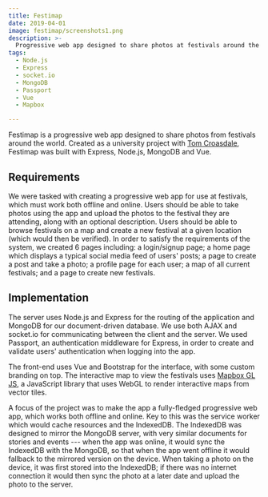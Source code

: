 ```yaml
---
title: Festimap
date: 2019-04-01
image: festimap/screenshots1.png
description: >-
  Progressive web app designed to share photos at festivals around the world, created for a university module on modern web development.
tags:
  - Node.js
  - Express
  - socket.io
  - MongoDB
  - Passport
  - Vue
  - Mapbox

---
```


Festimap is a progressive web app designed to share photos from festivals around the world. Created as a university project with [Tom Croasdale](https://tomcroasdale.dev), Festimap was built with Express, Node.js, MongoDB and Vue.

<lazy-image src="festimap/screenshots1.png" alt="Screenshots of Festimap app" />
<lazy-image src="festimap/screenshots2.png" alt="Screenshots of Festimap app" />

## Requirements

We were tasked with creating a progressive web app for use at festivals, which must work both offline and online. Users should be able to take photos using the app and upload the photos to the festival they are attending, along with an optional description. Users should be able to browse festivals on a map and create a new festival at a given location (which would then be verified). In order to satisfy the requirements of the system, we created 6 pages including: a login/signup page; a home page which displays a typical social media feed of users' posts; a page to create a post and take a photo; a profile page for each user; a map of all current festivals; and a page to create new festivals.

## Implementation

The server uses Node.js and Express for the routing of the application and MongoDB for our document-driven database. We use both AJAX and socket.io for communicating between the client and the server. We used Passport, an authentication middleware for Express, in order to create and validate users' authentication when logging into the app.

The front-end uses Vue and Bootstrap for the interface, with some custom branding on top. The interactive map to view the festivals uses [Mapbox GL JS](https://docs.mapbox.com/mapbox-gl-js/overview/), a JavaScript library that uses WebGL to render interactive maps from vector tiles.

A focus of the project was to make the app a fully-fledged progressive web app, which works both offline and online. Key to this was the service worker which would cache resources and the IndexedDB. The IndexedDB was designed to mirror the MongoDB server, with very similar documents for stories and events --- when the app was online, it would sync the IndexedDB with the MongoDB, so that when the app went offline it would fallback to the mirrored version on the device. When taking a photo on the device, it was first stored into the IndexedDB; if there was no internet connection it would then sync the photo at a later date and upload the photo to the server.

<lazy-image src="festimap/diagram.png" alt="Diagram showing the layout of the progressive web app's pages and data flow" />